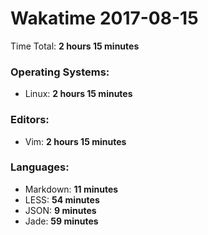 # Wakatime 2017-08-15

Time Total: **2 hours 15 minutes**

### Operating Systems:
- Linux: **2 hours 15 minutes** 

### Editors:
- Vim: **2 hours 15 minutes** 

### Languages:
- Markdown: **11 minutes** 
- LESS: **54 minutes** 
- JSON: **9 minutes** 
- Jade: **59 minutes** 

